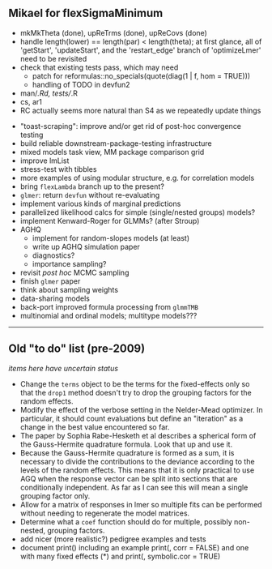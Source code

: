 ## Mikael for flexSigmaMinimum

* mkMkTheta (done), upReTrms (done), upReCovs (done)
* handle length(lower) == length(par) < length(theta);
  at first glance, all of 'getStart', 'updateStart', and the
  'restart_edge' branch of 'optimizeLmer' need to be revisited
* check that existing tests pass, which may need
  - patch for reformulas::no_specials(quote(diag(1 | f, hom = TRUE)))
  - handling of TODO in devfun2
* man/*.Rd, tests/*.R
* cs, ar1
* RC actually seems more natural than S4 as we repeatedly update things


- "toast-scraping": improve and/or get rid of post-hoc convergence testing
- build reliable downstream-package-testing infrastructure
- mixed models task view, MM package comparison grid
- improve lmList
- stress-test with tibbles
- more examples of using modular structure, e.g. for correlation models
- bring `flexLambda` branch up to the present?
- `glmer`: return `devfun` without re-evaluating
- implement various kinds of marginal predictions
- parallelized likelihood calcs for simple (single/nested groups) models?
- implement Kenward-Roger for GLMMs? (after Stroup)
- AGHQ
    - implement for random-slopes models (at least)
	- write up AGHQ simulation paper
	- diagnostics?
	- importance sampling?
- revisit *post hoc* MCMC sampling
- finish `glmer` paper
- think about sampling weights
- data-sharing models
- back-port improved formula processing from `glmmTMB`
- multinomial and ordinal models; multitype models???


-----
## Old "to do" list (pre-2009)

*items here have uncertain status*

- Change the `terms` object to be the terms for the fixed-effects only so
that the `drop1` method doesn't try to drop the grouping factors for the
random effects.
- Modify the effect of the verbose setting in the Nelder-Mead optimizer. In particular, it should count evaluations but define an "iteration" as a change in the best value encountered so far.
- The paper by Sophia Rabe-Hesketh et al describes a spherical form of the Gauss-Hermite quadrature formula.  Look that up and use it.
- Because the Gauss-Hermite quadrature is formed as a sum, it is necessary to divide the contributions to the deviance according to the levels of the random effects.  This means that it is only practical to use AGQ when the response vector can be split into sections that are conditionally independent. As far as I can see this will mean a single grouping factor only.
- Allow for a matrix of responses in lmer so multiple fits can be performed without needing to regenerate the model matrices.
- Determine what a `coef` function should do for multiple, possibly non-nested, grouping  factors.
- add nicer (more realistic?) pedigree examples and tests
- document print(<mer>) including an example  print(<lmer>, corr = FALSE) and one with many fixed effects (*) and print(<lmer>, symbolic.cor = TRUE)

